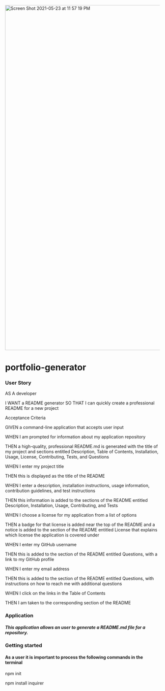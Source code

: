 <img width="1121" alt="Screen Shot 2021-05-23 at 11 57 19 PM" src="https://user-images.githubusercontent.com/80069407/119298482-bcf4c580-bc22-11eb-9e98-663183686e29.png">

# portfolio-generator

### User Story 

AS A developer


I WANT a README generator
SO THAT I can quickly create a professional README for a new project

Acceptance Criteria 


GIVEN a command-line application that accepts user input

WHEN I am prompted for information about my application repository

THEN a high-quality, professional README.md is generated with the title of my project and sections entitled Description, Table of Contents, Installation, Usage, License, Contributing, Tests, and Questions

WHEN I enter my project title

THEN this is displayed as the title of the README

WHEN I enter a description, installation instructions, usage information, contribution guidelines, and test instructions

THEN this information is added to the sections of the README entitled Description, Installation, Usage, Contributing, and Tests

WHEN I choose a license for my application from a list of options

THEN a badge for that license is added near the top of the README and a notice is added to the section of the README entitled License that explains which license the application is covered under

WHEN I enter my GitHub username

THEN this is added to the section of the README entitled Questions, with a link to my GitHub profile

WHEN I enter my email address

THEN this is added to the section of the README entitled Questions, with instructions on how to reach me with additional questions

WHEN I click on the links in the Table of Contents

THEN I am taken to the corresponding section of the README

### Application 

##### This application allows an user to generate a README.md file for a repository.

### Getting started

#### As a user it is important to process the following commands in the terminal

npm init

npm install inquirer



